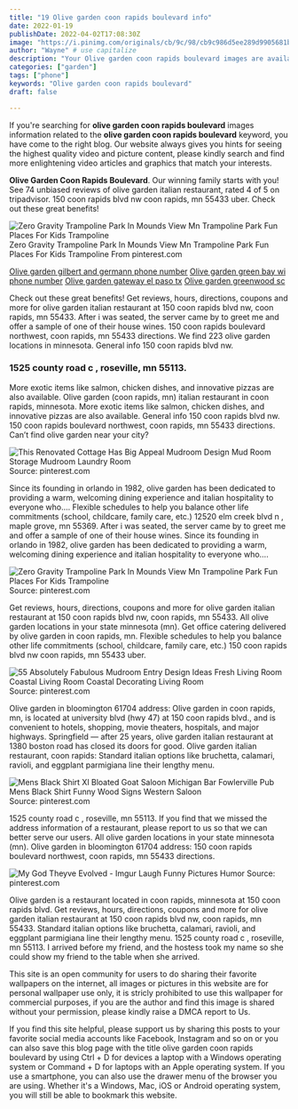 ```yaml
---
title: "19 Olive garden coon rapids boulevard info"
date: 2022-01-19
publishDate: 2022-04-02T17:08:30Z
image: "https://i.pinimg.com/originals/cb/9c/98/cb9c986d5ee289d9905681b797ff94b0.jpg"
author: "Wayne" # use capitalize
description: "Your Olive garden coon rapids boulevard images are available. Olive garden coon rapids boulevard are a topic that is being searched for and liked by netizens today. You can Get the Olive garden coon rapids boulevard files here. Find and Download all royalty-free images."
categories: ["garden"]
tags: ["phone"]
keywords: "Olive garden coon rapids boulevard"
draft: false

---
```


If you're searching for **olive garden coon rapids boulevard** images information related to the **olive garden coon rapids boulevard** keyword, you have come to the right  blog.  Our website always  gives you  hints  for seeing  the highest  quality video and picture  content, please kindly search and find more enlightening video articles and graphics  that match your interests.

**Olive Garden Coon Rapids Boulevard**. Our winning family starts with you! See 74 unbiased reviews of olive garden italian restaurant, rated 4 of 5 on tripadvisor. 150 coon rapids blvd nw coon rapids, mn 55433 uber. Check out these great benefits!

![Zero Gravity Trampoline Park In Mounds View Mn Trampoline Park Fun Places For Kids Trampoline](https://i.pinimg.com/736x/51/6d/51/516d5117586a86fbdd655b7b274050f4--trampoline-park-twin-cities.jpg "Zero Gravity Trampoline Park In Mounds View Mn Trampoline Park Fun Places For Kids Trampoline")
Zero Gravity Trampoline Park In Mounds View Mn Trampoline Park Fun Places For Kids Trampoline From pinterest.com

[Olive garden gilbert and germann phone number](/olive-garden-gilbert-and-germann-phone-number/)
[Olive garden green bay wi phone number](/olive-garden-green-bay-wi-phone-number/)
[Olive garden gateway el paso tx](/olive-garden-gateway-el-paso-tx/)
[Olive garden greenwood sc](/olive-garden-greenwood-sc/)

Check out these great benefits! Get reviews, hours, directions, coupons and more for olive garden italian restaurant at 150 coon rapids blvd nw, coon rapids, mn 55433. After i was seated, the server came by to greet me and offer a sample of one of their house wines. 150 coon rapids boulevard northwest, coon rapids, mn 55433 directions. We find 223 olive garden locations in minnesota. General info 150 coon rapids blvd nw.

### 1525 county road c , roseville, mn 55113.

More exotic items like salmon, chicken dishes, and innovative pizzas are also available. Olive garden (coon rapids, mn) italian restaurant in coon rapids, minnesota. More exotic items like salmon, chicken dishes, and innovative pizzas are also available. General info 150 coon rapids blvd nw. 150 coon rapids boulevard northwest, coon rapids, mn 55433 directions. Can’t find olive garden near your city?


![This Renovated Cottage Has Big Appeal Mudroom Design Mud Room Storage Mudroom Laundry Room](https://i.pinimg.com/originals/88/6f/bf/886fbf00a76d9f1d30be0029647f953f.jpg "This Renovated Cottage Has Big Appeal Mudroom Design Mud Room Storage Mudroom Laundry Room")
Source: pinterest.com

Since its founding in orlando in 1982, olive garden has been dedicated to providing a warm, welcoming dining experience and italian hospitality to everyone who…. Flexible schedules to help you balance other life commitments (school, childcare, family care, etc.) 12520 elm creek blvd n , maple grove, mn 55369. After i was seated, the server came by to greet me and offer a sample of one of their house wines. Since its founding in orlando in 1982, olive garden has been dedicated to providing a warm, welcoming dining experience and italian hospitality to everyone who….

![Zero Gravity Trampoline Park In Mounds View Mn Trampoline Park Fun Places For Kids Trampoline](https://i.pinimg.com/736x/51/6d/51/516d5117586a86fbdd655b7b274050f4--trampoline-park-twin-cities.jpg "Zero Gravity Trampoline Park In Mounds View Mn Trampoline Park Fun Places For Kids Trampoline")
Source: pinterest.com

Get reviews, hours, directions, coupons and more for olive garden italian restaurant at 150 coon rapids blvd nw, coon rapids, mn 55433. All olive garden locations in your state minnesota (mn). Get office catering delivered by olive garden in coon rapids, mn. Flexible schedules to help you balance other life commitments (school, childcare, family care, etc.) 150 coon rapids blvd nw coon rapids, mn 55433 uber.

![55 Absolutely Fabulous Mudroom Entry Design Ideas Fresh Living Room Coastal Living Room Coastal Decorating Living Room](https://i.pinimg.com/736x/bf/fa/20/bffa20a3771df3ceeb629afc73db73cb--mudroom-storage-ideas-entry-bench-with-storage.jpg "55 Absolutely Fabulous Mudroom Entry Design Ideas Fresh Living Room Coastal Living Room Coastal Decorating Living Room")
Source: pinterest.com

Olive garden in bloomington 61704 address: Olive garden in coon rapids, mn, is located at university blvd (hwy 47) at 150 coon rapids blvd., and is convenient to hotels, shopping, movie theaters, hospitals, and major highways. Springfield — after 25 years, olive garden italian restaurant at 1380 boston road has closed its doors for good. Olive garden italian restaurant, coon rapids: Standard italian options like bruchetta, calamari, ravioli, and eggplant parmigiana line their lengthy menu.

![Mens Black Shirt Xl Bloated Goat Saloon Michigan Bar Fowlerville Pub Mens Black Shirt Funny Wood Signs Western Saloon](https://i.pinimg.com/236x/dd/54/d4/dd54d48d7129b8c1588ee9777ce35904--black-shirts-goats.jpg "Mens Black Shirt Xl Bloated Goat Saloon Michigan Bar Fowlerville Pub Mens Black Shirt Funny Wood Signs Western Saloon")
Source: pinterest.com

1525 county road c , roseville, mn 55113. If you find that we missed the address information of a restaurant, please report to us so that we can better serve our users. All olive garden locations in your state minnesota (mn). Olive garden in bloomington 61704 address: 150 coon rapids boulevard northwest, coon rapids, mn 55433 directions.

![My God Theyve Evolved - Imgur Laugh Funny Pictures Humor](https://i.pinimg.com/originals/cb/9c/98/cb9c986d5ee289d9905681b797ff94b0.jpg "My God Theyve Evolved - Imgur Laugh Funny Pictures Humor")
Source: pinterest.com

Olive garden is a restaurant located in coon rapids, minnesota at 150 coon rapids blvd. Get reviews, hours, directions, coupons and more for olive garden italian restaurant at 150 coon rapids blvd nw, coon rapids, mn 55433. Standard italian options like bruchetta, calamari, ravioli, and eggplant parmigiana line their lengthy menu. 1525 county road c , roseville, mn 55113. I arrived before my friend, and the hostess took my name so she could show my friend to the table when she arrived.

This site is an open community for users to do sharing their favorite wallpapers on the internet, all images or pictures in this website are for personal wallpaper use only, it is stricly prohibited to use this wallpaper for commercial purposes, if you are the author and find this image is shared without your permission, please kindly raise a DMCA report to Us.

If you find this site helpful, please support us by sharing this posts to your favorite social media accounts like Facebook, Instagram and so on or you can also save this blog page with the title olive garden coon rapids boulevard by using Ctrl + D for devices a laptop with a Windows operating system or Command + D for laptops with an Apple operating system. If you use a smartphone, you can also use the drawer menu of the browser you are using. Whether it's a Windows, Mac, iOS or Android operating system, you will still be able to bookmark this website.
